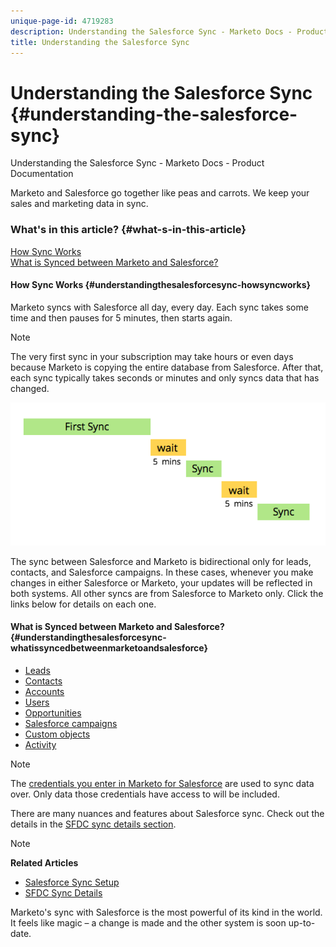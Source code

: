 ```yaml
---
unique-page-id: 4719283
description: Understanding the Salesforce Sync - Marketo Docs - Product Documentation
title: Understanding the Salesforce Sync
---
```


# Understanding the Salesforce Sync {#understanding-the-salesforce-sync}

Understanding the Salesforce Sync - Marketo Docs - Product Documentation

Marketo and Salesforce go together like peas and carrots. We keep your sales and marketing data in sync.

### What's in this article? {#what-s-in-this-article}

[How Sync Works](#understandingthesalesforcesync-howsyncworks)  
[What is Synced between Marketo and Salesforce?](#understandingthesalesforcesync-whatissyncedbetweenmarketoandsalesforce)

#### How Sync Works {#understandingthesalesforcesync-howsyncworks}

Marketo syncs with Salesforce all day, every day. Each sync takes some time and then pauses for 5 minutes, then starts again.

>[!NOTE]
>
>The very first sync in your subscription may take hours or even days because Marketo is copying the entire database from Salesforce. After that, each sync typically takes seconds or minutes and only syncs data that has changed.

![](assets/sync-illustration.png)

The sync between Salesforce and Marketo is bidirectional only for leads, contacts, and Salesforce campaigns. In these cases, whenever you make changes in either Salesforce or Marketo, your updates will be reflected in both systems. All other syncs are from Salesforce to Marketo only. Click the links below for details on each one.

#### What is Synced between Marketo and Salesforce? {#understandingthesalesforcesync-whatissyncedbetweenmarketoandsalesforce}

* [Leads](sfdc-sync-details/sfdc-sync-lead-sync.md)
* [Contacts](sfdc-sync-details/sfdc-sync-contact-sync.md)
* [Accounts](sfdc-sync-details/sfdc-sync-account-sync.md)
* [Users](sfdc-sync-details/sfdc-sync-lead-account-owner-sync.md)
* [Opportunities](sfdc-sync-details/sfdc-sync-opportunity-sync.md)
* [Salesforce campaigns](sfdc-sync-details/sfdc-sync-campaign-sync.md)
* [Custom objects](sfdc-sync-details/sfdc-sync-custom-object-sync.md)
* [Activity](sfdc-sync-details/sfdc-sync-activity-sync.md)

>[!NOTE]
>
>The [credentials you enter in Marketo for Salesforce](setup/enterprise/unlimited-edition/step-2-of-3-create-a-salesforce-user-for-marketo-enterprise-unlimited-.md) are used to sync data over. Only data those credentials have access to will be included.

There are many nuances and features about Salesforce sync. Check out the details in the [SFDC sync details section](sfdc-sync-details.md).

>[!NOTE]
>
>**Related Articles**
>
>* [Salesforce Sync Setup](setup.md)
>* [SFDC Sync Details](sfdc-sync-details.md)
>

Marketo's sync with Salesforce is the most powerful of its kind in the world. It feels like magic – a change is made and the other system is soon up-to-date. 